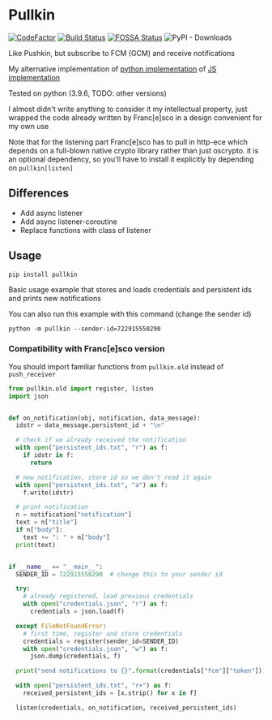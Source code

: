 # Pullkin

[![CodeFactor](https://www.codefactor.io/repository/github/whiteapfel/pullkin/badge/master)](https://www.codefactor.io/repository/github/whiteapfel/pullkin/overview/master)
[![Build Status](https://app.travis-ci.com/WhiteApfel/Pullkin.svg?branch=master)](https://app.travis-ci.com/WhiteApfel/Pullkin)
[![FOSSA Status](https://app.fossa.com/api/projects/git%2Bgithub.com%2FWhiteApfel%2FPullkin.svg?type=shield)](https://app.fossa.com/projects/git%2Bgithub.com%2FWhiteApfel%2FPullkin?ref=badge_shield)
![PyPI - Downloads](https://img.shields.io/pypi/dm/pullkin)

Like Pushkin, but subscribe to FCM (GCM) and receive notifications

My alternative implementation 
of [python implementation](https://github.com/Francesco149/push_receiver) 
of [JS implementation](https://github.com/MatthieuLemoine/push-receiver)

Tested on python (3.9.6, TODO: other versions)

I almost didn't write anything to consider it my intellectual property, 
just wrapped the code already written by Franc[e]sco in a design convenient for my own use 

Note that for the listening part Franc[e]sco has to pull in http-ece which depends
on a full-blown native crypto library rather than just oscrypto. it is
an optional dependency, so you'll have to install it explicitly by depending
on `pullkin[listen]`

## Differences

* Add async listener
* Add async listener-coroutine
* Replace functions with class of listener

## Usage

```shell
pip install pullkin
```

Basic usage example that stores and loads credentials and persistent ids
and prints new notifications

You can also run this example with this command (change the sender id)

```shell
python -m pullkin --sender-id=722915550290
```

### Compatibility with Franc[e]sco version

You should import familiar functions from `pullkin.old` instead of `push_receiver`

```python
from pullkin.old import register, listen
import json


def on_notification(obj, notification, data_message):
  idstr = data_message.persistent_id + "\n"

  # check if we already received the notification
  with open("persistent_ids.txt", "r") as f:
    if idstr in f:
      return

  # new notification, store id so we don't read it again
  with open("persistent_ids.txt", "a") as f:
    f.write(idstr)

  # print notification
  n = notification["notification"]
  text = n["title"]
  if n["body"]:
    text += ": " + n["body"]
  print(text)


if __name__ == "__main__":
  SENDER_ID = 722915550290  # change this to your sender id

  try:
    # already registered, load previous credentials
    with open("credentials.json", "r") as f:
      credentials = json.load(f)

  except FileNotFoundError:
    # first time, register and store credentials
    credentials = register(sender_id=SENDER_ID)
    with open("credentials.json", "w") as f:
      json.dump(credentials, f)

  print("send notifications to {}".format(credentials["fcm"]["token"]))

  with open("persistent_ids.txt", "r+") as f:
    received_persistent_ids = [x.strip() for x in f]

  listen(credentials, on_notification, received_persistent_ids)
```